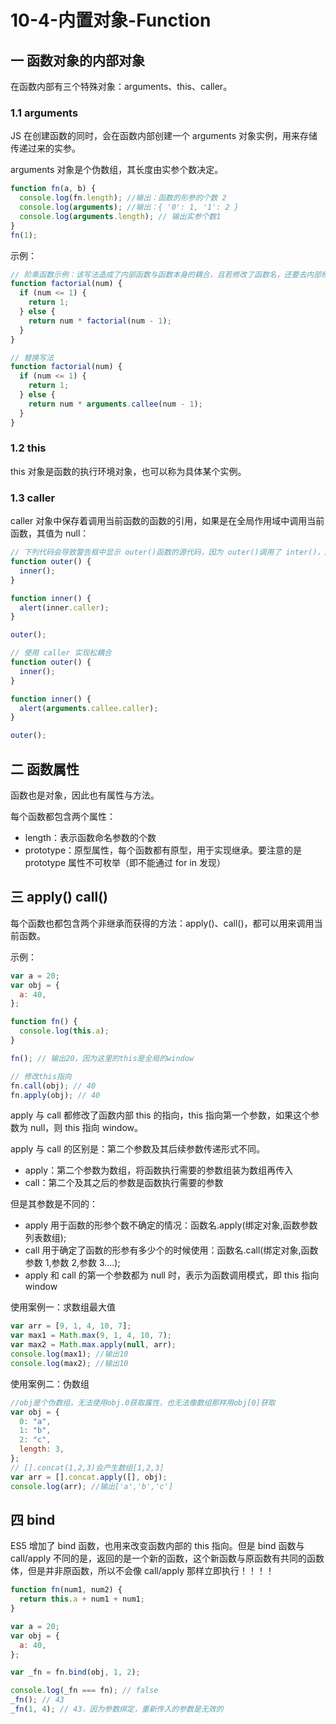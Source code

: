 # 10-4-内置对象-Function

## 一 函数对象的内部对象

在函数内部有三个特殊对象：arguments、this、caller。

### 1.1 arguments

JS 在创建函数的同时，会在函数内部创建一个 arguments 对象实例，用来存储传递过来的实参。

arguments 对象是个伪数组，其长度由实参个数决定。

```js
function fn(a, b) {
  console.log(fn.length); //输出：函数的形参的个数 2
  console.log(arguments); //输出：{ '0': 1, '1': 2 }
  console.log(arguments.length); // 输出实参个数1
}
fn(1);
```

示例：

```js
// 阶乘函数示例：该写法造成了内部函数与函数本身的耦合，且若修改了函数名，还要去内部修改一次递归调用明
function factorial(num) {
  if (num <= 1) {
    return 1;
  } else {
    return num * factorial(num - 1);
  }
}

// 替换写法
function factorial(num) {
  if (num <= 1) {
    return 1;
  } else {
    return num * arguments.callee(num - 1);
  }
}
```

### 1.2 this

this 对象是函数的执行环境对象，也可以称为具体某个实例。

### 1.3 caller

caller 对象中保存着调用当前函数的函数的引用，如果是在全局作用域中调用当前函数，其值为 null：

```js
// 下列代码会导致警告框中显示 outer()函数的源代码，因为 outer()调用了 inter()，所以inner.caller 就指向 outer()。
function outer() {
  inner();
}

function inner() {
  alert(inner.caller);
}

outer();

// 使用 caller 实现松耦合
function outer() {
  inner();
}

function inner() {
  alert(arguments.callee.caller);
}

outer();
```

## 二 函数属性

函数也是对象，因此也有属性与方法。

每个函数都包含两个属性：

- length：表示函数命名参数的个数
- prototype：原型属性，每个函数都有原型，用于实现继承。要注意的是 prototype 属性不可枚举（即不能通过 for in 发现）

## 三 apply() call()

每个函数也都包含两个非继承而获得的方法：apply()、call()，都可以用来调用当前函数。

示例：

```js
var a = 20;
var obj = {
  a: 40,
};

function fn() {
  console.log(this.a);
}

fn(); // 输出20，因为这里的this是全局的window

// 修改this指向
fn.call(obj); // 40
fn.apply(obj); // 40
```

apply 与 call 都修改了函数内部 this 的指向，this 指向第一个参数，如果这个参数为 null，则 this 指向 window。

apply 与 call 的区别是：第二个参数及其后续参数传递形式不同。

- apply：第二个参数为数组，将函数执行需要的参数组装为数组再传入
- call：第二个及其之后的参数是函数执行需要的参数

但是其参数是不同的：

- apply 用于函数的形参个数不确定的情况：函数名.apply(绑定对象,函数参数列表数组);
- call 用于确定了函数的形参有多少个的时候使用：函数名.call(绑定对象,函数参数 1,参数 2,参数 3....);
- apply 和 call 的第一个参数都为 null 时，表示为函数调用模式，即 this 指向 window

使用案例一：求数组最大值

```javascript
var arr = [9, 1, 4, 10, 7];
var max1 = Math.max(9, 1, 4, 10, 7);
var max2 = Math.max.apply(null, arr);
console.log(max1); //输出10
console.log(max2); //输出10
```

使用案例二：伪数组

```javascript
//obj是个伪数组，无法使用obj.0获取属性，也无法像数组那样用obj[0]获取
var obj = {
  0: "a",
  1: "b",
  2: "c",
  length: 3,
};
// [].concat(1,2,3)会产生数组[1,2,3]
var arr = [].concat.apply([], obj);
console.log(arr); //输出['a','b','c']
```

## 四 bind

ES5 增加了 bind 函数，也用来改变函数内部的 this 指向。但是 bind 函数与 call/apply 不同的是，返回的是一个新的函数，这个新函数与原函数有共同的函数体，但是并非原函数，所以不会像 call/apply 那样立即执行！！！！

```js
function fn(num1, num2) {
  return this.a + num1 + num1;
}

var a = 20;
var obj = {
  a: 40,
};

var _fn = fn.bind(obj, 1, 2);

console.log(_fn === fn); // false
_fn(); // 43
_fn(1, 4); // 43，因为参数绑定，重新传入的参数是无效的
```
